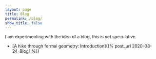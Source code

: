 ```yaml
---
layout: page
title: Blog
permalink: /blog/
show_title: false
---
```




I am experimenting with the idea of a blog, this is yet speculative.

- [A hike through formal geometry: Introduction]({% post_url 2020-08-24-Blog1 %})

